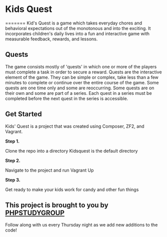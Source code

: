 Kids Quest
==========
=======
Kid's Quest is a game which takes everyday chores and behavioral expectations out of the monotonous and into the exciting. It incorporates children's daily lives into a fun and interactive game with measurable feedback, rewards, and lessons.

Quests
------
The game consists mostly of 'quests' in which one or more of the players must complete a task in order to secure a reward. Quests are the interactive element of the game. They can be simple or complex, take less than a few minutes to complete or continue over the entire course of the game. Some quests are one time only and some are reoccurring. Some quests are on their own and some are part of a series. Each quest in a series must be completed before the next quest in the series is accessible.

## Get Started

Kids' Quest is a project that was created using Composer, ZF2, and Vagrant.

**Step 1.**

Clone the repo into a directory Kidsquest is the default directory

**Step 2.** 

Navigate to the project and run Vagrant Up

**Step 3.**

Get ready to make your kids work for candy and other fun things

## This project is brought to you by [PHPSTUDYGROUP](http://www.phpstudygroup.com)

Follow along with us every Thursday night as we add new additions to the code!

